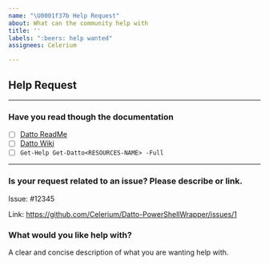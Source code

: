 ```yaml
---
name: "\U0001f37b Help Request"
about: What can the community help with
title: ''
labels: ":beers: help wanted"
assignees: Celerium

---
```


## Help Request

---

### **Have you read though the documentation**

- [ ] [Datto ReadMe](https://github.com/Celerium/Datto-PowerShellWrapper/blob/main/README.md)
- [ ] [Datto Wiki](https://github.com/Celerium/Datto-PowerShellWrapper/wiki)
- [ ] `Get-Help Get-Datto<RESOURCES-NAME> -Full`

---

### **Is your request related to an issue? Please describe or link.**

Issue: #12345

Link: https://github.com/Celerium/Datto-PowerShellWrapper/issues/1

### **What would you like help with?**

A clear and concise description of what you are wanting help with.
